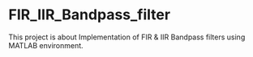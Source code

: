 # FIR_IIR_Bandpass_filter

This project is about Implementation of FIR & IIR Bandpass 
filters using MATLAB environment.
